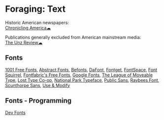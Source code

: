 # Foraging: Text

Historic American newspapers:  
[Chronicling America☁](https://chroniclingamerica.loc.gov/)

Publications generally excluded from American mainstream media:  
[The Unz Review☁](https://www.unz.com/print/All/)

## Fonts

[1001 Free Fonts](https://www.1001freefonts.com/),
[Abstract Fonts](http://www.abstractfonts.com/),
[Befonts](https://befonts.com/),
[DaFont](https://www.dafont.com/),
[Fontget](https://www.fontget.com/), [FontSpace](https://www.fontspace.com/), [Font Squirrel](https://www.fontsquirrel.com/), [Fontfabric's Free Fonts](https://www.fontfabric.com/free-fonts/),
[Google Fonts](https://fonts.google.com/),
[The League of Moveable Type](https://www.theleagueofmoveabletype.com/), [Lost Type Co-op](http://www.losttype.com/browse/),
[National Park Typeface](https://nationalparktypeface.com/),
[Public Sans](https://public-sans.digital.gov/),
[Raybees Font](https://vole.wtf/raybees-font/),
[Scunthorpe Sans](https://vole.wtf/scunthorpe-sans/),
[Use & Modify](http://usemodify.com/)

## Fonts - Programming

[Dev Fonts](https://devfonts.gafi.dev/)
